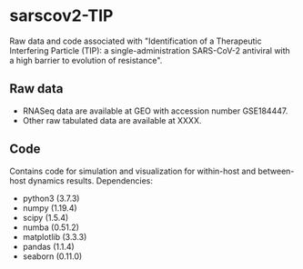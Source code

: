 # sarscov2-TIP
Raw data and code associated with "Identification of a Therapeutic Interfering Particle (TIP): a single-administration SARS-CoV-2 antiviral with a high barrier to evolution of resistance".

## Raw data
- RNASeq data are available at GEO with accession number GSE184447.
- Other raw tabulated data are available at XXXX.

## Code
Contains code for simulation and visualization for within-host and between-host dynamics results. Dependencies:
- python3 (3.7.3)
- numpy (1.19.4)
- scipy (1.5.4)
- numba (0.51.2)
- matplotlib (3.3.3)
- pandas (1.1.4)
- seaborn (0.11.0)
